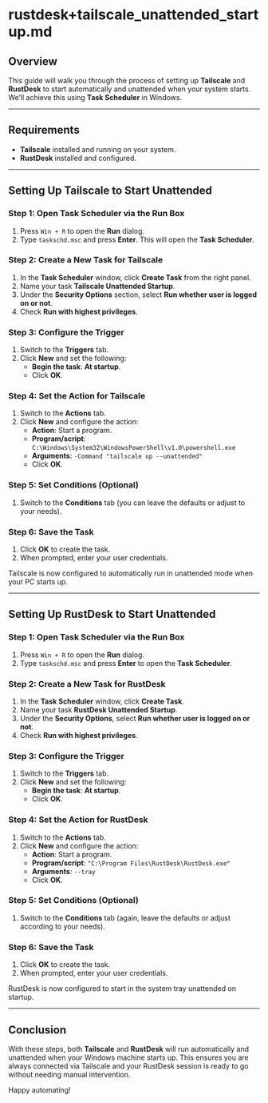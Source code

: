 # rustdesk+tailscale_unattended_startup.md

## Overview

This guide will walk you through the process of setting up **Tailscale** and **RustDesk** to start automatically and unattended when your system starts. We’ll achieve this using **Task Scheduler** in Windows.

---

## Requirements

- **Tailscale** installed and running on your system.
- **RustDesk** installed and configured.

---

## Setting Up Tailscale to Start Unattended

### Step 1: Open Task Scheduler via the Run Box
1. Press `Win + R` to open the **Run** dialog.
2. Type `taskschd.msc` and press **Enter**. This will open the **Task Scheduler**.

### Step 2: Create a New Task for Tailscale
1. In the **Task Scheduler** window, click **Create Task** from the right panel.
2. Name your task **Tailscale Unattended Startup**.
3. Under the **Security Options** section, select **Run whether user is logged on or not**.
4. Check **Run with highest privileges**.

### Step 3: Configure the Trigger
1. Switch to the **Triggers** tab.
2. Click **New** and set the following:
   - **Begin the task**: **At startup**.
   - Click **OK**.

### Step 4: Set the Action for Tailscale
1. Switch to the **Actions** tab.
2. Click **New** and configure the action:
   - **Action**: Start a program.
   - **Program/script**: `C:\Windows\System32\WindowsPowerShell\v1.0\powershell.exe`
   - **Arguments**: `-Command "tailscale up --unattended"`
   - Click **OK**.

### Step 5: Set Conditions (Optional)
1. Switch to the **Conditions** tab (you can leave the defaults or adjust to your needs).

### Step 6: Save the Task
1. Click **OK** to create the task.
2. When prompted, enter your user credentials.

Tailscale is now configured to automatically run in unattended mode when your PC starts up.

---

## Setting Up RustDesk to Start Unattended

### Step 1: Open Task Scheduler via the Run Box
1. Press `Win + R` to open the **Run** dialog.
2. Type `taskschd.msc` and press **Enter** to open the **Task Scheduler**.

### Step 2: Create a New Task for RustDesk
1. In the **Task Scheduler** window, click **Create Task**.
2. Name your task **RustDesk Unattended Startup**.
3. Under the **Security Options**, select **Run whether user is logged on or not**.
4. Check **Run with highest privileges**.

### Step 3: Configure the Trigger
1. Switch to the **Triggers** tab.
2. Click **New** and set the following:
   - **Begin the task**: **At startup**.
   - Click **OK**.

### Step 4: Set the Action for RustDesk
1. Switch to the **Actions** tab.
2. Click **New** and configure the action:
   - **Action**: Start a program.
   - **Program/script**: `"C:\Program Files\RustDesk\RustDesk.exe"`
   - **Arguments**: `--tray`
   - Click **OK**.

### Step 5: Set Conditions (Optional)
1. Switch to the **Conditions** tab (again, leave the defaults or adjust according to your needs).

### Step 6: Save the Task
1. Click **OK** to create the task.
2. When prompted, enter your user credentials.

RustDesk is now configured to start in the system tray unattended on startup.

---

## Conclusion

With these steps, both **Tailscale** and **RustDesk** will run automatically and unattended when your Windows machine starts up. This ensures you are always connected via Tailscale and your RustDesk session is ready to go without needing manual intervention.

Happy automating!
